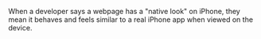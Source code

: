 When a developer says a webpage has a "native look" on iPhone, they mean it behaves and feels similar to a real iPhone app when viewed on the device.